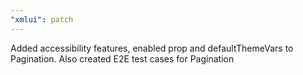 ```yaml
---
"xmlui": patch
---
```


Added accessibility features, enabled prop and defaultThemeVars to Pagination. Also created E2E test cases for Pagination
